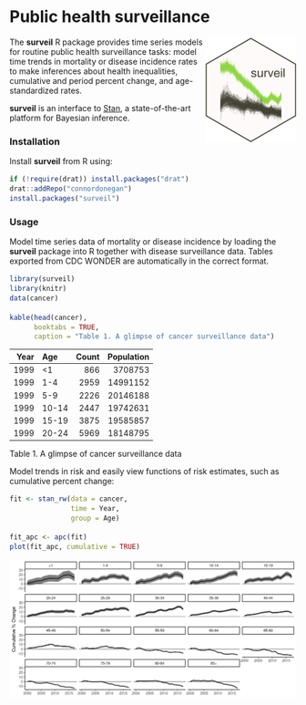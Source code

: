 <!-- README.md is generated from README.Rmd. Please edit that file -->

# Public health surveillance

<img src="man/figures/logo.png" align="right" width="160" />

The **surveil** R package provides time series models for routine public
health surveillance tasks: model time trends in mortality or disease
incidence rates to make inferences about health inequalities, cumulative
and period percent change, and age-standardized rates.

**surveil** is an interface to [Stan](https://mc-stan.org), a
state-of-the-art platform for Bayesian inference.

### Installation

Install **surveil** from R using:

``` r
if (!require(drat)) install.packages("drat")
drat::addRepo("connordonegan")
install.packages("surveil")
```

### Usage

Model time series data of mortality or disease incidence by loading the
**surveil** package into R together with disease surveillance data.
Tables exported from CDC WONDER are automatically in the correct format.

``` r
library(surveil)
library(knitr)
data(cancer)

kable(head(cancer), 
      booktabs = TRUE,
      caption = "Table 1. A glimpse of cancer surveillance data")
```

| Year | Age   | Count | Population |
|-----:|:------|------:|-----------:|
| 1999 | \<1   |   866 |    3708753 |
| 1999 | 1-4   |  2959 |   14991152 |
| 1999 | 5-9   |  2226 |   20146188 |
| 1999 | 10-14 |  2447 |   19742631 |
| 1999 | 15-19 |  3875 |   19585857 |
| 1999 | 20-24 |  5969 |   18148795 |

Table 1. A glimpse of cancer surveillance data

Model trends in risk and easily view functions of risk estimates, such
as cumulative percent change:

``` r
fit <- stan_rw(data = cancer,
               time = Year,
               group = Age)

fit_apc <- apc(fit)
plot(fit_apc, cumulative = TRUE)
```

<img src="man/figures/cpc-plot.png" align="center" width="600" />
